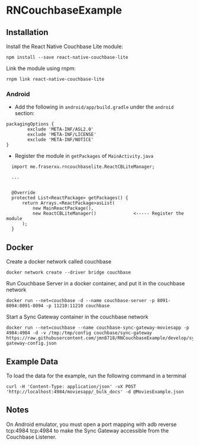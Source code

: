 # RNCouchbaseExample

## Installation

Install the React Native Couchbase Lite module:
```
npm install --save react-native-couchbase-lite
```
Link the module using rnpm:
```
rnpm link react-native-couchbase-lite
```

### Android

* Add the following in `android/app/build.gradle` under the `android` section:
```
packagingOptions {
		exclude 'META-INF/ASL2.0'
		exclude 'META-INF/LICENSE'
		exclude 'META-INF/NOTICE'
}
```

* Register the module in `getPackages` of `MainActivity.java`
```
  import me.fraserxu.rncouchbaselite.ReactCBLiteManager;

  ...


  @Override
  protected List<ReactPackage> getPackages() {
      return Arrays.<ReactPackage>asList(
          new MainReactPackage(),
          new ReactCBLiteManager()				<----- Register the module
      );
  }
```


## Docker
Create a docker network called couchbase
```
docker network create --driver bridge couchbase
```
Run Couchbase Server in a docker container, and put it in the couchbase network
```
docker run --net=couchbase -d --name couchbase-server -p 8091-8094:8091-8094 -p 11210:11210 couchbase
```
Start a Sync Gateway container in the couchbase network
```
docker run --net=couchbase --name couchbase-sync-gateway-moviesapp -p 4984:4984 -d -v /tmp:/tmp/config couchbase/sync-gateway https://raw.githubusercontent.com/jmn8718/RNCouchbaseExample/develop/sync-gateway-config.json
```

## Example Data

To load the data for the example, run the following command in a terminal
```
curl -H 'Content-Type: application/json' -vX POST 'http://localhost:4984/moviesapp/_bulk_docs' -d @MoviesExample.json
```

## Notes

On Android emulator, you must open a port mapping with adb reverse tcp:4984 tcp:4984 to make the Sync Gateway accessible from the Couchbase Listener.
